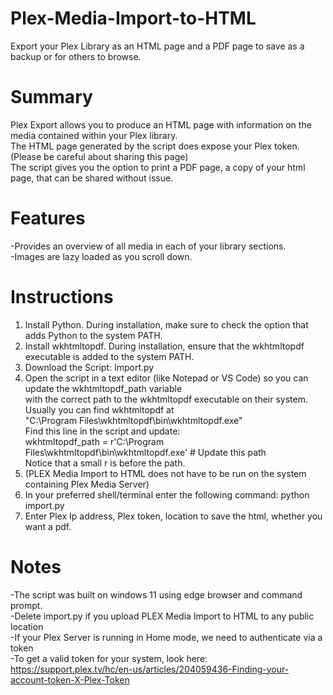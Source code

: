 # Plex-Media-Import-to-HTML
Export your Plex Library as an HTML page and a PDF page to save as a backup or for others to browse.<br>

# Summary
Plex Export allows you to produce an HTML page with information on the media contained within your Plex library.<br>
The HTML page generated by the script does expose your Plex token. (Please be careful about sharing this page)<br>
The script gives you the option to print a PDF page, a copy of your html page, that can be shared without issue.

# Features
-Provides an overview of all media in each of your library sections.<br>
-Images are lazy loaded as you scroll down.<br>

# Instructions

1. Install Python. During installation, make sure to check the option that adds Python to the system PATH.<br>
2. Install wkhtmltopdf. During installation, ensure that the wkhtmltopdf executable is added to the system PATH.<br>
3. Download the Script: Import.py<br>
4. Open the script in a text editor (like Notepad or VS Code) so you can update the wkhtmltopdf_path variable<br>
   with the correct path to the wkhtmltopdf executable on their system. Usually you can find wkhtmltopdf at<br>
   "C:\Program Files\wkhtmltopdf\bin\wkhtmltopdf.exe"<br>
   Find this line in the script and update:<br>
   wkhtmltopdf_path = r'C:\Program Files\wkhtmltopdf\bin\wkhtmltopdf.exe'  # Update this path<br>
   Notice that a small r is before the path.<br>
5. (PLEX Media Import to HTML does not have to be run on the system containing Plex Media Server)<br>
6. In your preferred shell/terminal enter the following command: python import.py<br>
7. Enter Plex Ip address, Plex token, location to save the html, whether you want a pdf.<br>

# Notes

-The script was built on windows 11 using edge browser and command prompt.<br>
-Delete import.py if you upload PLEX Media Import to HTML to any public location<br>
-If your Plex Server is running in Home mode, we need to authenticate via a token<br>
-To get a valid token for your system, look here: https://support.plex.tv/hc/en-us/articles/204059436-Finding-your-account-token-X-Plex-Token<br>
 
